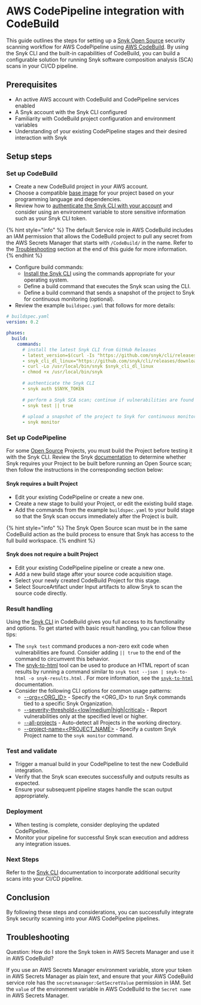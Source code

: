 # AWS CodePipeline integration with CodeBuild

This guide outlines the steps for setting up a [Snyk Open Source](https://snyk.io/product/open-source-security-management/) security scanning workflow for AWS CodePipeline using [AWS CodeBuild](https://aws.amazon.com/codebuild/). By using the Snyk CLI and the built-in capabilities of CodeBuild, you can build a configurable solution for running Snyk software composition analysis (SCA) scans in your CI/CD pipeline.

## Prerequisites

* An active AWS account with CodeBuild and CodePipeline services enabled
* A Snyk account with the Snyk CLI configured
* Familiarity with CodeBuild project configuration and environment variables
* Understanding of your existing CodePipeline stages and their desired interaction with Snyk

## Setup steps

### Set up CodeBuild

* Create a new CodeBuild project in your AWS account.
* Choose a compatible [base image](https://docs.aws.amazon.com/codebuild/latest/userguide/build-env-ref-available.html) for your project based on your programming language and dependencies.
* Review how to [authenticate the Snyk CLI with your account](../snyk-cli/authenticate-to-use-the-cli.md) and consider using an environment variable to store sensitive information such as your Snyk CLI token.

{% hint style="info" %}
The default Service role in AWS CodeBuild includes an IAM permission that allows the CodeBuild project to pull any secret from the AWS Secrets Manager that starts with `/CodeBuild/` in the name. Refer to the [Troubleshooting](aws-codepipeline-integration-by-adding-a-snyk-scan-stage.md#troubleshooting) section at the end of this guide for more information.
{% endhint %}

* Configure build commands:
  * [Install the Snyk CLI](../snyk-cli/install-or-update-the-snyk-cli/) using the commands appropriate for your operating system.
  * Define a build command that executes the Snyk scan using the CLI.
  * Define a build command that sends a snapshot of the project to Snyk for continuous monitoring (optional).
* Review the example `buildspec.yaml` that follows for more details:

```yaml
# buildspec.yaml
version: 0.2

phases:
  build:
    commands:
      # install the latest Snyk CLI from GitHub Releases
      - latest_version=$(curl -Is "https://github.com/snyk/cli/releases/latest" | grep "^location" | sed 's#.*tag/##g' | tr -d "\r")
      - snyk_cli_dl_linux="https://github.com/snyk/cli/releases/download/${latest_version}/snyk-linux"
      - curl -Lo /usr/local/bin/snyk $snyk_cli_dl_linux
      - chmod +x /usr/local/bin/snyk
      
      # authenticate the Snyk CLI
      - snyk auth $SNYK_TOKEN
      
      # perform a Snyk SCA scan; continue if vulnerabilities are found
      - snyk test || true
      
      # upload a snapshot of the project to Snyk for continuous monitoring
      - snyk monitor
```

### Set up CodePipeline

For some [Open Source](https://snyk.io/product/open-source-security-management/) Projects, you must build the Project before testing it with the Snyk CLI. Review the Snyk [documentation](../snyk-cli/scan-and-maintain-projects-using-the-cli/snyk-cli-for-open-source/open-source-projects-that-must-be-built-before-testing-with-the-snyk-cli.md) to determine whether Snyk requires your Project to be built before running an Open Source scan; then follow the instructions in the corresponding section below:

#### Snyk requires a built Project

* Edit your existing CodePipeline or create a new one.
* Create a new stage to build your Project, or edit the existing build stage.
* Add the commands from the example `buildspec.yaml` to your build stage so that the Snyk scan occurs immediately after the Project is built.

{% hint style="info" %}
The Snyk Open Source scan must be in the same CodeBuild action as the build process to ensure that Snyk has access to the full build workspace.
{% endhint %}

#### Snyk does not require a built Project

* Edit your existing CodePipeline pipeline or create a new one.
* Add a new build stage after your source code acquisition stage.
* Select your newly created CodeBuild Project for this stage.
* Select SourceArtifact under Input artifacts to allow Snyk to scan the source code directly.

### Result handling

Using the [Snyk CLI](../snyk-cli/commands/) in CodeBuild gives you full access to its functionality and options. To get started with basic result handling, you can follow these tips:

* The `snyk test` command produces a non-zero exit code when vulnerabilities are found. Consider adding `|| true` to the end of the command to circumvent this behavior.
* The [snyk-to-html](https://github.com/snyk/snyk-to-html) tool can be used to produce an HTML report of scan results by running a command similar to `snyk test --json | snyk-to-html -o snyk-results.html` . For more information, see the [`snyk-to-html`](../snyk-cli/scan-and-maintain-projects-using-the-cli/cli-tools/snyk-to-html.md) documentation.
* Consider the following CLI options for common usage patterns:
  * [--org=\<ORG\_ID>](../snyk-cli/commands/test.md#org-less-than-org_id-greater-than) - Specify the \<ORG\_ID> to run Snyk commands tied to a specific Snyk Organization.
  * [--severity-threshold=\<low|medium|high|critical>](../snyk-cli/commands/test.md#severity-threshold-less-than-low-or-medium-or-high-or-critical-greater-than) - Report vulnerabilities only at the specified level or higher.
  * [--all-projects](../snyk-cli/commands/test.md#all-projects) - Auto-detect all Projects in the working directory.
  * [--project-name=\<PROJECT\_NAME>](../snyk-cli/commands/monitor.md#project-name-less-than-project_name-greater-than) - Specify a custom Snyk Project name to the `snyk monitor` command.

### Test and validate

* Trigger a manual build in your CodePipeline to test the new CodeBuild integration.
* Verify that the Snyk scan executes successfully and outputs results as expected.
* Ensure your subsequent pipeline stages handle the scan output appropriately.

### Deployment

* When testing is complete, consider deploying the updated CodePipeline.
* Monitor your pipeline for successful Snyk scan execution and address any integration issues.

### Next Steps

Refer to the [Snyk CLI](../snyk-cli/) documentation to incorporate additional security scans into your CI/CD pipeline.

## Conclusion

By following these steps and considerations, you can successfully integrate Snyk security scanning into your AWS CodePipeline pipelines.

## Troubleshooting

Question: How do I store the Snyk token in AWS Secrets Manager and use it in AWS CodeBuild?

If you use an AWS Secrets Manager environment variable, store your token in AWS Secrets Manager as plain text, and ensure that your AWS CodeBuild service role has the `secretsmanager:GetSecretValue` permission in IAM. Set the `value` of the environment variable in AWS CodeBuild to the `Secret name` in AWS Secrets Manager.

